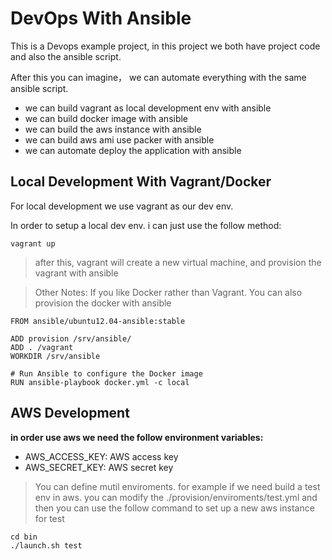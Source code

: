 # DevOps With Ansible

This is a Devops example project, in this project we both have project code and also the ansible script.

After this you can imagine， we can automate everything with the same ansible script.

* we can build vagrant as local development env with ansible
* we can build docker image with ansible
* we can build the aws instance with ansible
* we can build aws ami use packer with ansible
* we can automate deploy the application with ansible

## Local Development With Vagrant/Docker

For local development we use vagrant as our dev env.

In order to setup a local dev env. i can just use the follow method:

```
vagrant up
```

> after this, vagrant will create a new virtual machine, and provision the vagrant with ansible

> Other Notes: If you like Docker rather than Vagrant. You can also provision the docker with ansible

```
FROM ansible/ubuntu12.04-ansible:stable

ADD provision /srv/ansible/
ADD . /vagrant
WORKDIR /srv/ansible

# Run Ansible to configure the Docker image
RUN ansible-playbook docker.yml -c local
```

## AWS Development

**in order use aws we need the follow environment variables:**

* AWS_ACCESS_KEY:  AWS access key
* AWS_SECRET_KEY: AWS secret key

> You can define mutil enviroments.
> for example if we need build a test env in aws. you can modify the ./provision/enviroments/test.yml
> and then you can use the follow command to set up a new aws instance for test

```
cd bin
./launch.sh test
```
